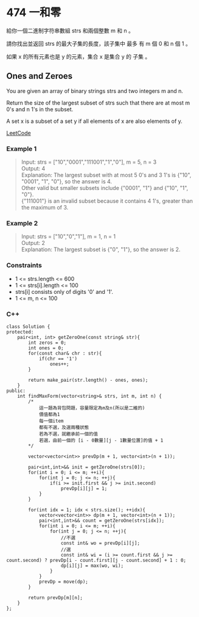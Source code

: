 # 474  一和零

給你一個二進制字符串數組 strs 和兩個整數 m 和 n 。

請你找出並返回 strs 的最大子集的長度，該子集中 最多 有 m 個 0 和 n 個 1 。

如果 x 的所有元素也是 y 的元素，集合 x 是集合 y 的 子集 。

##  Ones and Zeroes

You are given an array of binary strings strs and two integers m and n.

Return the size of the largest subset of strs such that there are at most m 0's and n 1's in the subset.

A set x is a subset of a set y if all elements of x are also elements of y.

[LeetCode](https://leetcode.cn/problems/ones-and-zeroes/)

### Example 1

> Input: strs = ["10","0001","111001","1","0"], m = 5, n = 3  
Output: 4  
Explanation: The largest subset with at most 5 0's and 3 1's is {"10", "0001", "1", "0"}, so the answer is 4.  
Other valid but smaller subsets include {"0001", "1"} and {"10", "1", "0"}.  
{"111001"} is an invalid subset because it contains 4 1's, greater than the maximum of 3.  

### Example 2

> Input: strs = ["10","0","1"], m = 1, n = 1  
Output: 2  
Explanation: The largest subset is {"0", "1"}, so the answer is 2.  

### Constraints

* 1 <= strs.length <= 600
* 1 <= strs[i].length <= 100
* strs[i] consists only of digits '0' and '1'.
* 1 <= m, n <= 100
 


### C++ 

```
class Solution {
protected:
    pair<int, int> getZeroOne(const string& str){
        int zeros = 0;
        int ones = 0;
        for(const char& chr : str){
            if(chr == '1')
                ones++;
        }

        return make_pair(str.length() - ones, ones);
    }
public:
    int findMaxForm(vector<string>& strs, int m, int n) {
        /*
            這一題為背包問題，容量限定為m及n(所以是二維的)
            價值都為1
            每一個item  
            都有不選，及選兩種狀態
            若為不選，就繼承前一個的值
            若選，由前一個的 [i - 0數量][j - 1數量位置]的值 + 1
        */

        vector<vector<int>> prevDp(m + 1, vector<int>(n + 1));

        pair<int,int>&& init = getZeroOne(strs[0]);
        for(int i = 0; i <= m; ++i){
            for(int j = 0; j <= n; ++j){
                if(i >= init.first && j >= init.second)
                    prevDp[i][j] = 1;
            }
        }

        for(int idx = 1; idx < strs.size(); ++idx){
            vector<vector<int>> dp(m + 1, vector<int>(n + 1));
            pair<int,int>&& count = getZeroOne(strs[idx]);
            for(int i = 0; i <= m; ++i){
                for(int j = 0; j <= n; ++j){
                    //不選
                    const int& wo = prevDp[i][j];
                    //選
                    const int& wi = (i >= count.first && j >= count.second) ? prevDp[i - count.first][j - count.second] + 1 : 0; 
                    dp[i][j] = max(wo, wi);
                }
            }
            prevDp = move(dp);
        }

        return prevDp[m][n];
    }
};
```